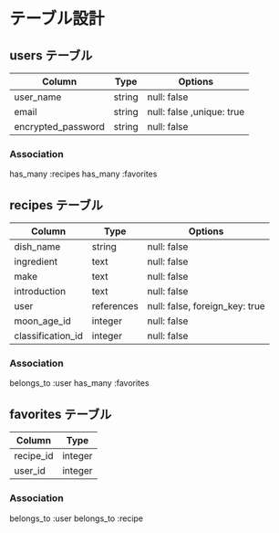 # テーブル設計

## users テーブル

| Column             | Type   | Options                   |
| ------------------ | ------ | ------------------------- |
| user_name          | string | null: false               |
| email              | string | null: false ,unique: true |
| encrypted_password | string | null: false               |

### Association
has_many :recipes
has_many :favorites

## recipes テーブル

| Column             | Type       | Options                       |
| ------------------ | ---------- | ----------------------------- |
| dish_name          | string     | null: false                   |
| ingredient         | text       | null: false                   |
| make               | text       | null: false                   |
| introduction       | text       | null: false                   |
| user               | references | null: false, foreign_key: true|
| moon_age_id        | integer    | null: false                   |
| classification_id  | integer    | null: false                   |

### Association
belongs_to :user
has_many :favorites

## favorites テーブル

| Column             | Type    |
| ------------------ | ------- |
| recipe_id          | integer |
| user_id            | integer |

### Association
belongs_to :user
belongs_to :recipe
